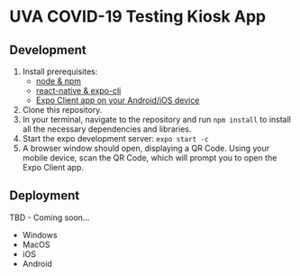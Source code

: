# UVA COVID-19 Testing Kiosk App

## Development
1. Install prerequisites:
    * [node & npm](https://nodejs.org/en/download/)
    * [react-native & expo-cli](https://docs.expo.io/get-started/installation/)
    * [Expo Client app on your Android/iOS device](https://expo.io/tools)
2. Clone this repository.
3. In your terminal, navigate to the repository and run `npm install` to install all the necessary dependencies and libraries.
4. Start the expo development server: `expo start -c`
5. A browser window should open, displaying a QR Code. Using your mobile device, scan the QR Code, which will prompt you to open the Expo Client app.

## Deployment
TBD - Coming soon...
* Windows
* MacOS
* iOS
* Android
